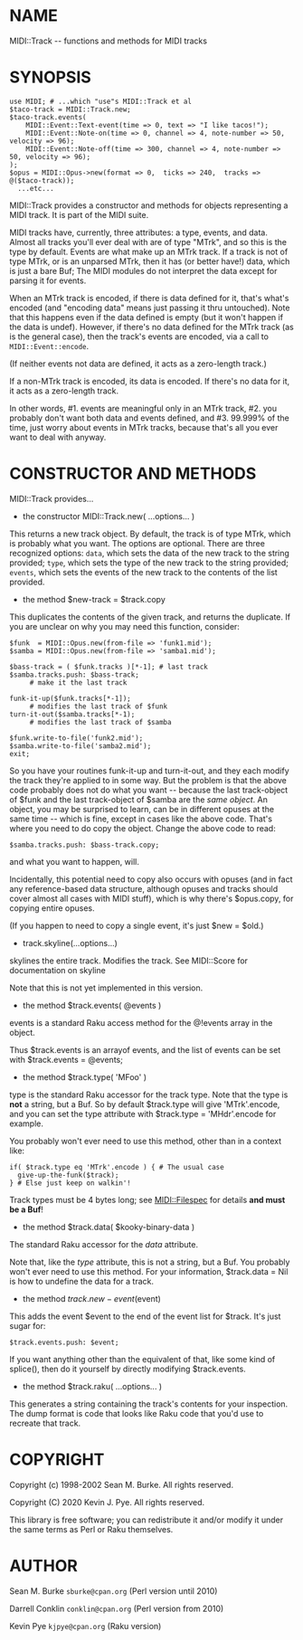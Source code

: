 NAME
====

MIDI::Track -- functions and methods for MIDI tracks

SYNOPSIS
========

    use MIDI; # ...which "use"s MIDI::Track et al
    $taco-track = MIDI::Track.new;
    $taco-track.events(
        MIDI::Event::Text-event(time => 0, text => "I like tacos!");
        MIDI::Event::Note-on(time => 0, channel => 4, note-number => 50, velocity => 96);
        MIDI::Event::Note-off(time => 300, channel => 4, note-number => 50, velocity => 96);
    );
    $opus = MIDI::Opus->new(format => 0,  ticks => 240,  tracks => @($taco-track));
      ...etc...

MIDI::Track provides a constructor and methods for objects representing a MIDI track. It is part of the MIDI suite.

MIDI tracks have, currently, three attributes: a type, events, and data. Almost all tracks you'll ever deal with are of type "MTrk", and so this is the type by default. Events are what make up an MTrk track. If a track is not of type MTrk, or is an unparsed MTrk, then it has (or better have!) data, which is just a bare Buf; The MIDI modules do not interpret the data except for parsing it for events.

When an MTrk track is encoded, if there is data defined for it, that's what's encoded (and "encoding data" means just passing it thru untouched). Note that this happens even if the data defined is empty (but it won't happen if the data is undef). However, if there's no data defined for the MTrk track (as is the general case), then the track's events are encoded, via a call to `MIDI::Event::encode`.

(If neither events not data are defined, it acts as a zero-length track.)

If a non-MTrk track is encoded, its data is encoded. If there's no data for it, it acts as a zero-length track.

In other words, #1. events are meaningful only in an MTrk track, #2. you probably don't want both data and events defined, and #3. 99.999% of the time, just worry about events in MTrk tracks, because that's all you ever want to deal with anyway.

CONSTRUCTOR AND METHODS
=======================

MIDI::Track provides...

  * the constructor MIDI::Track.new( ...options... )

This returns a new track object. By default, the track is of type MTrk, which is probably what you want. The options are optional. There are three recognized options: `data`, which sets the data of the new track to the string provided; `type`, which sets the type of the new track to the string provided; `events`, which sets the events of the new track to the contents of the list provided.

  * the method $new-track = $track.copy

This duplicates the contents of the given track, and returns the duplicate. If you are unclear on why you may need this function, consider:

    $funk  = MIDI::Opus.new(from-file => 'funk1.mid');
    $samba = MIDI::Opus.new(from-file => 'samba1.mid');

    $bass-track = ( $funk.tracks )[*-1]; # last track
    $samba.tracks.push: $bass-track;
         # make it the last track

    funk-it-up($funk.tracks[*-1]);
         # modifies the last track of $funk
    turn-it-out($samba.tracks[*-1);
         # modifies the last track of $samba

    $funk.write-to-file('funk2.mid');
    $samba.write-to-file('samba2.mid');
    exit;

So you have your routines funk-it-up and turn-it-out, and they each modify the track they're applied to in some way. But the problem is that the above code probably does not do what you want -- because the last track-object of $funk and the last track-object of $samba are the *same object*. An object, you may be surprised to learn, can be in different opuses at the same time -- which is fine, except in cases like the above code. That's where you need to do copy the object. Change the above code to read:

    $samba.tracks.push: $bass-track.copy;

and what you want to happen, will.

Incidentally, this potential need to copy also occurs with opuses (and in fact any reference-based data structure, although opuses and tracks should cover almost all cases with MIDI stuff), which is why there's $opus.copy, for copying entire opuses.

(If you happen to need to copy a single event, it's just $new = $old.)

  * track.skyline(...options...)

skylines the entire track. Modifies the track. See MIDI::Score for documentation on skyline

Note that this is not yet implemented in this version.

  * the method $track.events( @events )

events is a standard Raku access method for the @!events array in the object.

Thus $track.events is an arrayof events, and the list of events can be set with $track.events = @events;

  * the method $track.type( 'MFoo' )

type is the standard Raku accessor for the track type. Note that the type is **not** a string, but a Buf. So by default $track.type will give 'MTrk'.encode, and you can set the type attribute with $track.type = 'MHdr'.encode for example.

You probably won't ever need to use this method, other than in a context like:

    if( $track.type eq 'MTrk'.encode ) { # The usual case
      give-up-the-funk($track);
    } # Else just keep on walkin'!

Track types must be 4 bytes long; see [MIDI::Filespec](MIDI::Filespec) for details **and must be a Buf**!

  * the method $track.data( $kooky-binary-data )

The standard Raku accessor for the *data* attribute.

Note that, like the *type* attribute, this is not a string, but a Buf. You probably won't ever need to use this method. For your information, $track.data = Nil is how to undefine the data for a track.

  * the method $track.new-event($event)

This adds the event $event to the end of the event list for $track. It's just sugar for:

    $track.events.push: $event;

If you want anything other than the equivalent of that, like some kind of splice(), then do it yourself by directly modifying $track.events.

  * the method $track.raku( ...options... )

This generates a string containing the track's contents for your inspection. The dump format is code that looks like Raku code that you'd use to recreate that track.

COPYRIGHT 
==========

Copyright (c) 1998-2002 Sean M. Burke. All rights reserved.

Copyright (C) 2020 Kevin J. Pye. All rights reserved.

This library is free software; you can redistribute it and/or modify it under the same terms as Perl or Raku themselves.

AUTHOR
======

Sean M. Burke `sburke@cpan.org` (Perl version until 2010)

Darrell Conklin `conklin@cpan.org` (Perl version from 2010)

Kevin Pye `kjpye@cpan.org` (Raku version)

